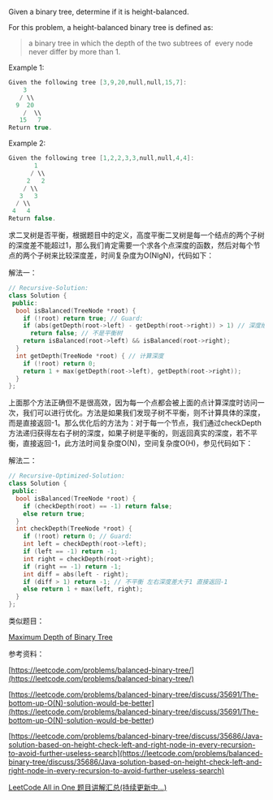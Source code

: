 Given a binary tree, determine if it is height-balanced.

For this problem, a height-balanced binary tree is defined as:

> a binary tree in which the depth of the two subtrees of  every node never differ by more than 1.

Example 1:

```cpp
Given the following tree [3,9,20,null,null,15,7]:
    3
   / \\
  9  20
    /  \\
   15   7
Return true.
```

Example 2:

```cpp
Given the following tree [1,2,2,3,3,null,null,4,4]:
       1
      / \\
     2   2
    / \\
   3   3
  / \\
 4   4
Return false.
```

求二叉树是否平衡，根据题目中的定义，高度平衡二叉树是每一个结点的两个子树的深度差不能超过1，那么我们肯定需要一个求各个点深度的函数，然后对每个节点的两个子树来比较深度差，时间复杂度为O(NlgN)，代码如下：

解法一：

```cpp
// Recursive-Solution:
class Solution {
 public:
  bool isBalanced(TreeNode *root) {
    if (!root) return true; // Guard:
    if (abs(getDepth(root->left) - getDepth(root->right)) > 1) // 深度绝对值大于1
      return false; // 不是平衡树
    return isBalanced(root->left) && isBalanced(root->right);    
  }
  int getDepth(TreeNode *root) { // 计算深度
    if (!root) return 0;
    return 1 + max(getDepth(root->left), getDepth(root->right));
  }
};
```

上面那个方法正确但不是很高效，因为每一个点都会被上面的点计算深度时访问一次，我们可以进行优化。方法是如果我们发现子树不平衡，则不计算具体的深度，而是直接返回-1。那么优化后的方法为：对于每一个节点，我们通过checkDepth方法递归获得左右子树的深度，如果子树是平衡的，则返回真实的深度，若不平衡，直接返回-1，此方法时间复杂度O(N)，空间复杂度O(H)，参见代码如下：

解法二：

```cpp
// Recursive-Optimized-Solution:
class Solution {
 public:    
  bool isBalanced(TreeNode *root) {
    if (checkDepth(root) == -1) return false;
    else return true;
  }
  int checkDepth(TreeNode *root) {
    if (!root) return 0; // Guard:
    int left = checkDepth(root->left);
    if (left == -1) return -1;
    int right = checkDepth(root->right);
    if (right == -1) return -1;
    int diff = abs(left - right);
    if (diff > 1) return -1; // 不平衡 左右深度差大于1 直接返回-1
    else return 1 + max(left, right);
  }
};
```

类似题目：

[Maximum Depth of Binary Tree](http://www.cnblogs.com/grandyang/p/4051348.html)

参考资料：

[https://leetcode.com/problems/balanced-binary-tree/](https://leetcode.com/problems/balanced-binary-tree/)

[](<https://leetcode.com/problems/balanced-binary-tree/discuss/35691/The-bottom-up-O(N)-solution-would-be-better>)[https://leetcode.com/problems/balanced-binary-tree/discuss/35691/The-bottom-up-O(N)-solution-would-be-better](<https://leetcode.com/problems/balanced-binary-tree/discuss/35691/The-bottom-up-O(N)-solution-would-be-better>)

[https://leetcode.com/problems/balanced-binary-tree/discuss/35686/Java-solution-based-on-height-check-left-and-right-node-in-every-recursion-to-avoid-further-useless-search](https://leetcode.com/problems/balanced-binary-tree/discuss/35686/Java-solution-based-on-height-check-left-and-right-node-in-every-recursion-to-avoid-further-useless-search)

[LeetCode All in One 题目讲解汇总(持续更新中...)](http://www.cnblogs.com/grandyang/p/4606334.html)
